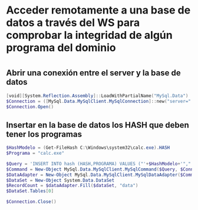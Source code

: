 # Acceder remotamente a una base de datos a través del WS para comprobar la integridad de algún programa del dominio
#


## Abrir una conexión entre el server y la base de datos
```powershell
[void][System.Reflection.Assembly]::LoadWithPartialName("MySql.Data")
$Connection = ([MySql.Data.MySqlClient.MySqlConnection]::new("server=" + "localhost" + ";port=3306;uid=" + "usuario" + ";pwd=contraseña" + ";database="+"LosHashes"+";SslMode=none"))
$Connection.Open()
```

## Insertar en la base de datos los HASH que deben tener los programas
```powershell
$HashModelo = (Get-FileHash C:\Windows\system32\calc.exe).HASH
$Programa = "calc.exe"

$Query = 'INSERT INTO hash (HASH,PROGRAMA) VALUES ("'+$HashModelo+'","'+$Programa+'");'
$Command = New-Object MySql.Data.MySqlClient.MySqlCommand($Query, $Connection)
$DataAdapter = New-Object MySql.Data.MySqlClient.MySqlDataAdapter($Command)
$DataSet = New-Object System.Data.DataSet
$RecordCount = $dataAdapter.Fill($dataSet, "data")
$DataSet.Tables[0]

$Connection.Close()
```

